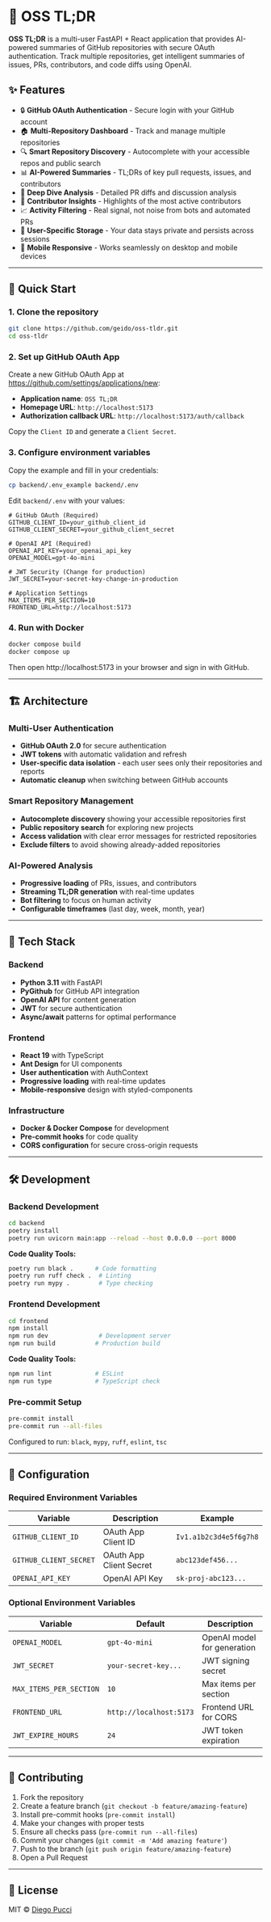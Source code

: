 # 🧠 OSS TL;DR

**OSS TL;DR** is a multi-user FastAPI + React application that provides AI-powered summaries of GitHub repositories with secure OAuth authentication. Track multiple repositories, get intelligent summaries of issues, PRs, contributors, and code diffs using OpenAI.

## ✨ Features

- 🔒 **GitHub OAuth Authentication** - Secure login with your GitHub account
- 🏠 **Multi-Repository Dashboard** - Track and manage multiple repositories
- 🔍 **Smart Repository Discovery** - Autocomplete with your accessible repos and public search
- 📊 **AI-Powered Summaries** - TL;DRs of key pull requests, issues, and contributors
- 🔬 **Deep Dive Analysis** - Detailed PR diffs and discussion analysis
- 👥 **Contributor Insights** - Highlights of the most active contributors
- 📈 **Activity Filtering** - Real signal, not noise from bots and automated PRs
- 💾 **User-Specific Storage** - Your data stays private and persists across sessions
- 📱 **Mobile Responsive** - Works seamlessly on desktop and mobile devices

---

## 🚀 Quick Start

### 1. Clone the repository

```bash
git clone https://github.com/geido/oss-tldr.git
cd oss-tldr
```

### 2. Set up GitHub OAuth App

Create a new GitHub OAuth App at https://github.com/settings/applications/new:

- **Application name**: `OSS TL;DR`
- **Homepage URL**: `http://localhost:5173`
- **Authorization callback URL**: `http://localhost:5173/auth/callback`

Copy the `Client ID` and generate a `Client Secret`.

### 3. Configure environment variables

Copy the example and fill in your credentials:

```bash
cp backend/.env_example backend/.env
```

Edit `backend/.env` with your values:

```env
# GitHub OAuth (Required)
GITHUB_CLIENT_ID=your_github_client_id
GITHUB_CLIENT_SECRET=your_github_client_secret

# OpenAI API (Required)
OPENAI_API_KEY=your_openai_api_key
OPENAI_MODEL=gpt-4o-mini

# JWT Security (Change for production)
JWT_SECRET=your-secret-key-change-in-production

# Application Settings
MAX_ITEMS_PER_SECTION=10
FRONTEND_URL=http://localhost:5173
```

### 4. Run with Docker

```bash
docker compose build
docker compose up
```

Then open http://localhost:5173 in your browser and sign in with GitHub.

---

## 🏗️ Architecture

### Multi-User Authentication
- **GitHub OAuth 2.0** for secure authentication
- **JWT tokens** with automatic validation and refresh
- **User-specific data isolation** - each user sees only their repositories and reports
- **Automatic cleanup** when switching between GitHub accounts

### Smart Repository Management
- **Autocomplete discovery** showing your accessible repositories first
- **Public repository search** for exploring new projects
- **Access validation** with clear error messages for restricted repositories
- **Exclude filters** to avoid showing already-added repositories

### AI-Powered Analysis
- **Progressive loading** of PRs, issues, and contributors
- **Streaming TL;DR generation** with real-time updates
- **Bot filtering** to focus on human activity
- **Configurable timeframes** (last day, week, month, year)

---

## 🧪 Tech Stack

### Backend
- **Python 3.11** with FastAPI
- **PyGithub** for GitHub API integration
- **OpenAI API** for content generation
- **JWT** for secure authentication
- **Async/await** patterns for optimal performance

### Frontend
- **React 19** with TypeScript
- **Ant Design** for UI components
- **User authentication** with AuthContext
- **Progressive loading** with real-time updates
- **Mobile-responsive** design with styled-components

### Infrastructure
- **Docker & Docker Compose** for development
- **Pre-commit hooks** for code quality
- **CORS configuration** for secure cross-origin requests

---

## 🛠️ Development

### Backend Development

```bash
cd backend
poetry install
poetry run uvicorn main:app --reload --host 0.0.0.0 --port 8000
```

**Code Quality Tools:**
```bash
poetry run black .      # Code formatting
poetry run ruff check .  # Linting
poetry run mypy .        # Type checking
```

### Frontend Development

```bash
cd frontend
npm install
npm run dev              # Development server
npm run build           # Production build
```

**Code Quality Tools:**
```bash
npm run lint            # ESLint
npm run type            # TypeScript check
```

### Pre-commit Setup

```bash
pre-commit install
pre-commit run --all-files
```

Configured to run: `black`, `mypy`, `ruff`, `eslint`, `tsc`

---

## 🔧 Configuration

### Required Environment Variables

| Variable | Description | Example |
|----------|-------------|---------|
| `GITHUB_CLIENT_ID` | OAuth App Client ID | `Iv1.a1b2c3d4e5f6g7h8` |
| `GITHUB_CLIENT_SECRET` | OAuth App Client Secret | `abc123def456...` |
| `OPENAI_API_KEY` | OpenAI API Key | `sk-proj-abc123...` |

### Optional Environment Variables

| Variable | Default | Description |
|----------|---------|-------------|
| `OPENAI_MODEL` | `gpt-4o-mini` | OpenAI model for generation |
| `JWT_SECRET` | `your-secret-key...` | JWT signing secret |
| `MAX_ITEMS_PER_SECTION` | `10` | Max items per section |
| `FRONTEND_URL` | `http://localhost:5173` | Frontend URL for CORS |
| `JWT_EXPIRE_HOURS` | `24` | JWT token expiration |

---


## 🤝 Contributing

1. Fork the repository
2. Create a feature branch (`git checkout -b feature/amazing-feature`)
3. Install pre-commit hooks (`pre-commit install`)
4. Make your changes with proper tests
5. Ensure all checks pass (`pre-commit run --all-files`)
6. Commit your changes (`git commit -m 'Add amazing feature'`)
7. Push to the branch (`git push origin feature/amazing-feature`)
8. Open a Pull Request

---

## 📜 License

MIT © [Diego Pucci](https://github.com/geido)
